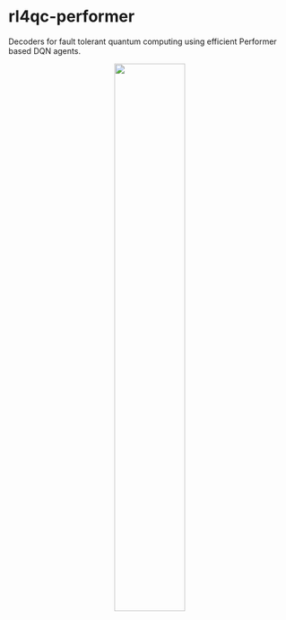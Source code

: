 # rl4qc-performer

Decoders for fault tolerant quantum computing using efficient Performer based DQN agents.

<p align="center">
<img src="https://github.com/jwallbridge/translob/blob/master/figures/decoding_cycle.pdf" width="50%" height="50%">
</p>